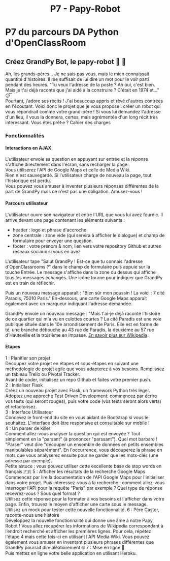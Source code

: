 # <center> P7 - Papy-Robot  </center>  

# P7 du parcours DA Python d'OpenClassRoom

## Créez GrandPy Bot, le papy-robot 🤖 👴  

Ah, les grands-pères... Je ne sais pas vous, mais le mien connaissait quantité d'histoires. Il me suffisait de lui dire un mot pour le voir parti pendant des heures. "Tu veux l'adresse de la poste ? Ah oui, c'est bien. Mais je t'ai déjà raconté que j'ai aidé à la construire ? C'était en 1974 et..." 😴  
Pourtant, j'adore ses récits ! J'ai beaucoup appris et rêvé d'autres contrées en l'écoutant. Voici donc le projet que je vous propose : créer un robot qui vous répondrait comme votre grand-père ! Si vous lui demandez l'adresse d'un lieu, il vous la donnera, certes, mais agrémentée d'un long récit très intéressant. Vous êtes prêt·e ?
Cahier des charges  
### Fonctionnalités
#### Interactions en AJAX  
L'utilisateur envoie sa question en appuyant sur entrée et la réponse s'affiche directement dans l'écran, sans recharger la page.  
 Vous utiliserez l'API de Google Maps et celle de Media Wiki.  
 Rien n'est sauvegardé. Si l'utilisateur charge de nouveau la page, tout l'historique est perdu.  
 Vous pouvez vous amuser à inventer plusieurs réponses différentes de la part de GrandPy mais ce n'est pas une obligation. Amusez-vous !  
#### Parcours utilisateur  
L'utilisateur ouvre son navigateur et entre l'URL que vous lui avez fournie. Il arrive devant une page contenant les éléments suivants :  
- header : logo et phrase d'accroche  
- zone centrale : zone vide (qui servira à afficher le dialogue) et champ de formulaire pour envoyer une question.  
- footer : votre prénom & nom, lien vers votre repository Github et autres réseaux sociaux si vous en avez  

L'utilisateur tape "Salut GrandPy ! Est-ce que tu connais l'adresse d'OpenClassrooms ?" dans le champ de formulaire puis appuie sur la touche Entrée. Le message s'affiche dans la zone du dessus qui affiche tous les messages échangés. Une icône tourne pour indiquer que GrandPy est en train de réfléchir.  

Puis un nouveau message apparaît : "Bien sûr mon poussin ! La voici : 7 cité Paradis, 75010 Paris." En-dessous, une carte Google Maps apparaît également avec un marqueur indiquant l'adresse demandée.  

GrandPy envoie un nouveau message : "Mais t'ai-je déjà raconté l'histoire de ce quartier qui m'a vu en culottes courtes ? La cité Paradis est une voie publique située dans le 10e arrondissement de Paris. Elle est en forme de té, une branche débouche au 43 rue de Paradis, la deuxième au 57 rue d'Hauteville et la troisième en impasse. [En savoir plus sur Wikipedia](https://fr.wikipedia.org/wiki/Cit%C3%A9_Paradis).  


#### Étapes  
1 : Planifier son projet  
Découpez votre projet en étapes et sous-étapes en suivant une méthodologie de projet agile que vous adapterez à vos besoins. Remplissez un tableau Trello ou Pivotal Tracker.  
Avant de coder, initialisez un repo Github et faites votre premier push.  
2 : Initialiser Flask  
Créez un nouveau projet avec Flask, un framework Python très léger.  
Adoptez une approche Test Driven Development: commencez par écrire vos tests (qui seront rouges), puis votre code (vos tests seront alors verts) et refactorisez.  
3 : Interface Utilisateur  
Concevez le front-end du site en vous aidant de Bootstrap si vous le souhaitez. L'interface doit être responsive et consultable sur mobile !  
4 : Un parser de killer  
Comment allez-vous analyser la question qui est envoyée ? Tout simplement en la "parsant" (à prononcer "parssant"). Quel mot barbare ! "Parser" veut dire "découper un ensemble de données en petits ensembles manipulables séparément". En l'occurrence, vous découperez la phrase en mots que vous analyserez ensuite pour ne garder que les mots-clés (une adresse par exemple).  
Petite astuce : vous pouvez utiliser cette excellente base de stop words en français 🇫🇷
5 : Afficher les résultats de la recherche Google Maps  
Commencez par lire la documentation de l'API Google Maps pour l'initialiser dans votre projet. Puis intéressez-vous à la recherche : comment allez-vous interroger l'API pour la requête "Paris" par exemple ? Quel type de réponse recevrez-vous ? Sous quel format ?  
Utilisez cette réponse pour la formater à vos besoins et l'afficher dans votre page. Enfin, trouvez le moyen d'afficher une carte sous le message.  
Utilisez un mock pour tester cette nouvelle fonctionnalité.
6 : Père Castor, raconte-nous une histoire  
Développez la nouvelle fonctionnalité qui donne une âme à notre Papy Robot ! Vous allez récupérer les informations de Wikipedia correspondant à l’endroit recherché et afficher les premières lignes.
Pour cela, répétez l'étape 4 mais cette fois-ci en utilisant l'API Media Wiki. Vous pouvez également vous amuser en inventant plusieurs phrases différentes que GrandPy pourrait dire aléatoirement 🤓
7 : Mise en ligne 🚀  
Puis mettez en ligne votre belle application en utilisant Heroku.  